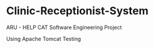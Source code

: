 Clinic-Receptionist-System
==========================

ARU - HELP CAT Software Engineering Project

Using Apache Tomcat
Testing